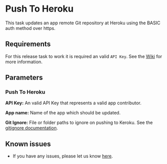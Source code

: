 # Push To Heroku
This task updates an app remote Git repository at Heroku using the BASIC auth method over https.

## Requirements
For this release task to work it is required an valid `API Key`. See the [Wiki](https://github.com/BoostingMy/vsts-heroku-tasks/wiki) for more information.

## Parameters
### Push To Heroku
**API Key:** An valid API Key that represents a valid app contributor.

**App name:** Name of the app which should be updated.

**Git Ignore:** File or folder paths to ignore on pushing to Keroku. See the [gitignore documentation](https://git-scm.com/docs/gitignore).

## Known issues
* If you have any issues, please let us know [here](https://github.com/BoostingMy/vsts-heroku-tasks/issues).

